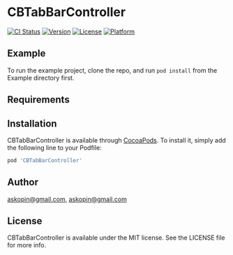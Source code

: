 # CBTabBarController

[![CI Status](https://img.shields.io/travis/askopin@gmail.com/CBTabBarController.svg?style=flat)](https://travis-ci.org/askopin@gmail.com/CBTabBarController)
[![Version](https://img.shields.io/cocoapods/v/CBTabBarController.svg?style=flat)](https://cocoapods.org/pods/CBTabBarController)
[![License](https://img.shields.io/cocoapods/l/CBTabBarController.svg?style=flat)](https://cocoapods.org/pods/CBTabBarController)
[![Platform](https://img.shields.io/cocoapods/p/CBTabBarController.svg?style=flat)](https://cocoapods.org/pods/CBTabBarController)

## Example

To run the example project, clone the repo, and run `pod install` from the Example directory first.

## Requirements

## Installation

CBTabBarController is available through [CocoaPods](https://cocoapods.org). To install
it, simply add the following line to your Podfile:

```ruby
pod 'CBTabBarController'
```

## Author

askopin@gmail.com, askopin@gmail.com

## License

CBTabBarController is available under the MIT license. See the LICENSE file for more info.
